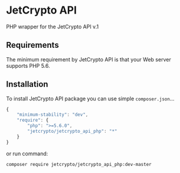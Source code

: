 # JetCrypto API
PHP wrapper for the JetCrypto API v.1

Requirements
------------
The minimum requirement by JetCrypto API is that your Web server supports PHP 5.6.

Installation
------------
To install JetCrypto API package you can use simple `composer.json`...

```javascript
{
    "minimum-stability": "dev",
    "require": {
        "php": ">=5.6.0",
        "jetcrypto/jetcrypto_api_php": "*"
    }
}
```

or run command:

```
composer require jetcrypto/jetcrypto_api_php:dev-master
```
